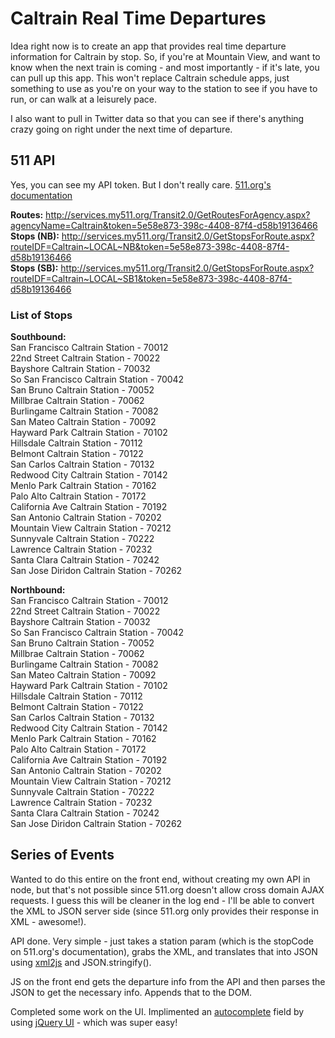 # Caltrain Real Time Departures

Idea right now is to create an app that provides real time departure information for Caltrain by stop. So, if you're at Mountain View, and want to know when the next train is coming - and most importantly - if it's late, you can pull up this app. This won't replace Caltrain schedule apps, just something to use as you're on your way to the station to see if you have to run, or can walk at a leisurely pace.

I also want to pull in Twitter data so that you can see if there's anything crazy going on right under the next time of departure.

## 511 API

Yes, you can see my API token. But I don't really care. [511.org's documentation](http://511.org/docs/RTT%20API%20V2.0%20Reference.pdf)

**Routes:** http://services.my511.org/Transit2.0/GetRoutesForAgency.aspx?agencyName=Caltrain&token=5e58e873-398c-4408-87f4-d58b19136466  
**Stops (NB):** http://services.my511.org/Transit2.0/GetStopsForRoute.aspx?routeIDF=Caltrain~LOCAL~NB&token=5e58e873-398c-4408-87f4-d58b19136466  
**Stops (SB):** http://services.my511.org/Transit2.0/GetStopsForRoute.aspx?routeIDF=Caltrain~LOCAL~SB1&token=5e58e873-398c-4408-87f4-d58b19136466  

### List of Stops

**Southbound:**  
San Francisco Caltrain Station - 70012  
22nd Street Caltrain Station - 70022  
Bayshore Caltrain Station - 70032  
So San Francisco Caltrain Station - 70042  
San Bruno Caltrain Station - 70052  
Millbrae Caltrain Station - 70062  
Burlingame Caltrain Station - 70082  
San Mateo Caltrain Station - 70092  
Hayward Park Caltrain Station - 70102  
Hillsdale Caltrain Station - 70112  
Belmont Caltrain Station - 70122  
San Carlos Caltrain Station - 70132  
Redwood City Caltrain Station - 70142  
Menlo Park Caltrain Station - 70162  
Palo Alto Caltrain Station - 70172  
California Ave Caltrain Station - 70192  
San Antonio Caltrain Station - 70202  
Mountain View Caltrain Station - 70212  
Sunnyvale Caltrain Station - 70222  
Lawrence Caltrain Station - 70232  
Santa Clara Caltrain Station - 70242  
San Jose Diridon Caltrain Station - 70262  

**Northbound:**  
San Francisco Caltrain Station - 70012  
22nd Street Caltrain Station - 70022  
Bayshore Caltrain Station - 70032  
So San Francisco Caltrain Station - 70042  
San Bruno Caltrain Station - 70052  
Millbrae Caltrain Station - 70062  
Burlingame Caltrain Station - 70082  
San Mateo Caltrain Station - 70092  
Hayward Park Caltrain Station - 70102  
Hillsdale Caltrain Station - 70112  
Belmont Caltrain Station - 70122  
San Carlos Caltrain Station - 70132  
Redwood City Caltrain Station - 70142  
Menlo Park Caltrain Station - 70162  
Palo Alto Caltrain Station - 70172  
California Ave Caltrain Station - 70192  
San Antonio Caltrain Station - 70202  
Mountain View Caltrain Station - 70212  
Sunnyvale Caltrain Station - 70222  
Lawrence Caltrain Station - 70232  
Santa Clara Caltrain Station - 70242  
San Jose Diridon Caltrain Station - 70262  


## Series of Events

Wanted to do this entire on the front end, without creating my own API in node, but that's not possible since 511.org doesn't allow cross domain AJAX requests. I guess this will be cleaner in the log end - I'll be able to convert the XML to JSON server side (since 511.org only provides their response in XML - awesome!).

API done. Very simple - just takes a station param (which is the stopCode on 511.org's documentation), grabs the XML, and translates that into JSON using [xml2js](https://github.com/Leonidas-from-XIV/node-xml2js) and JSON.stringify().

JS on the front end gets the departure info from the API and then parses the JSON to get the necessary info. Appends that to the DOM.

Completed some work on the UI. Implimented an [autocomplete](http://api.jqueryui.com/autocomplete/) field by using [jQuery UI](http://api.jqueryui.com/) - which was super easy!
